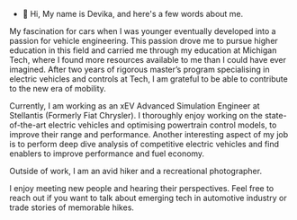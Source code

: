 - 👋 Hi, My name is Devika, and here's a few words about me. 

My fascination for cars when I was younger eventually developed into a passion for vehicle engineering. This passion drove me to pursue higher education in this field and carried me through my education at Michigan Tech, where I found more resources available to me than I could have ever imagined. After two years of rigorous master’s program specialising in electric vehicles and controls at Tech, I am grateful to be able to contribute to the new era of mobility.

Currently, I am working as an xEV Advanced Simulation Engineer at Stellantis (Formerly Fiat Chrysler). I thoroughly enjoy working on the state-of-the-art electric vehicles and optimising powertrain control models, to improve their range and performance. Another interesting aspect of my job is to perform deep dive analysis of competitive electric vehicles and find enablers to improve performance and fuel economy.

Outside of work, I am an avid hiker and a recreational photographer. 

I enjoy meeting new people and hearing their perspectives. Feel free to reach out if you want to talk about emerging tech in automotive industry or trade stories of memorable hikes.

<!---
dmandge/dmandge is a ✨ special ✨ repository because its `README.md` (this file) appears on your GitHub profile.
You can click the Preview link to take a look at your changes.
--->
